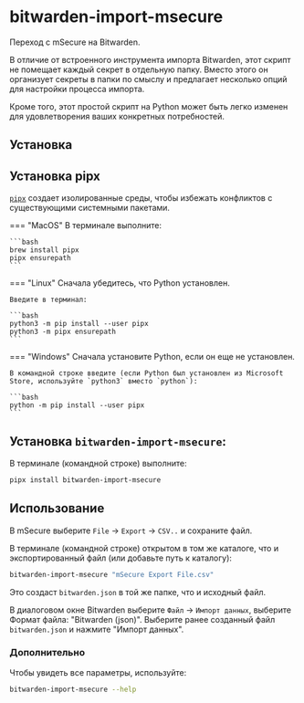 # bitwarden-import-msecure

Переход с mSecure на Bitwarden.

В отличие от встроенного инструмента импорта Bitwarden, этот скрипт не помещает каждый секрет в отдельную папку. 
Вместо этого он организует секреты в папки по смыслу и предлагает несколько опций для настройки процесса импорта.

Кроме того, этот простой скрипт на Python может быть легко изменен для удовлетворения ваших конкретных потребностей.

## Установка

## Установка pipx
[`pipx`](https://pypa.github.io/pipx/) создает изолированные среды, чтобы избежать конфликтов с 
существующими системными пакетами.

=== "MacOS"
    В терминале выполните:

    ```bash
    brew install pipx
    pipx ensurepath
    ```

=== "Linux"
    Сначала убедитесь, что Python установлен.

    Введите в терминал:

    ```bash
    python3 -m pip install --user pipx
    python3 -m pipx ensurepath
    ```

=== "Windows"
    Сначала установите Python, если он еще не установлен.

    В командной строке введите (если Python был установлен из Microsoft Store, используйте `python3` вместо `python`):
    
    ```bash
    python -m pip install --user pipx
    ```

## Установка `bitwarden-import-msecure`:
В терминале (командной строке) выполните:

```bash
pipx install bitwarden-import-msecure
```

## Использование

В mSecure выберите `File` -> `Export` -> `CSV..` и сохраните файл.

В терминале (командной строке) открытом в том же каталоге, что и экспортированный файл (или добавьте путь к каталогу):

```bash
bitwarden-import-msecure "mSecure Export File.csv"
```

Это создаст `bitwarden.json` в той же папке, что и исходный файл.

В диалоговом окне Bitwarden выберите `Файл` -> `Импорт данных`, выберите Формат файла: "Bitwarden (json)".
Выберите ранее созданный файл `bitwarden.json` и нажмите "Импорт данных".


### Дополнительно

Чтобы увидеть все параметры, используйте: 
```bash
bitwarden-import-msecure --help
```


